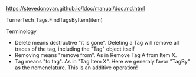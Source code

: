 https://stevedonovan.github.io/ldoc/manual/doc.md.html 



TurnerTech_Tags.FindTagsByItem(item)


Terminology

- Delete means destructive "it is gone". Deleting a Tag will remove all traces
of the tag, including the "Tag" object itself
- Removing means "remove from". As in Remove Tag A from Item X.
- Tag means "to tag". As in "Tag Item X". Here we generaly favor "TagBy" as the
nomenclature. This is an additive operation!